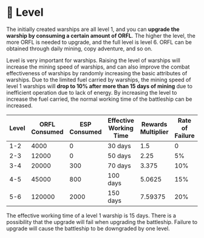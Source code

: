 # 🔢 Level

The initially created warships are all level 1, and you can **upgrade the warship by consuming a certain amount of ORFL**. The higher the level, the more ORFL is needed to upgrade, and the full level is level 6. ORFL can be obtained through daily mining, copy adventure, and so on.

Level is very important for warships. Raising the level of warships will increase the mining speed of warships, and can also improve the combat effectiveness of warships by randomly increasing the basic attributes of warships. Due to the limited fuel carried by warships, the mining speed of level 1 warships will **drop to 10% after more than 15 days of mining** due to inefficient operation due to lack of energy. By increasing the level to increase the fuel carried, the normal working time of the battleship can be increased.

| Level | ORFL Consumed | ESP Consumed | Effective Working Time | Rewards Multiplier | Rate of Failure |
| ----- | ------------- | ------------ | ---------------------- | ------------------ | --------------- |
| 1-2   | 4000          | 0            | 30 days                | 1.5                | 0               |
| 2-3   | 12000         | 0            | 50 days                | 2.25               | 5%              |
| 3-4   | 20000         | 300          | 70 days                | 3.375              | 10%             |
| 4-5   | 45000         | 800          | 100 days               | 5.0625             | 15%             |
| 5-6   | 120000        | 2000         | 150 days               | 7.59375            | 20%             |

The effective working time of a level 1 warship is 15 days. There is a possibility that the upgrade will fail when upgrading the battleship. Failure to upgrade will cause the battleship to be downgraded by one level.
